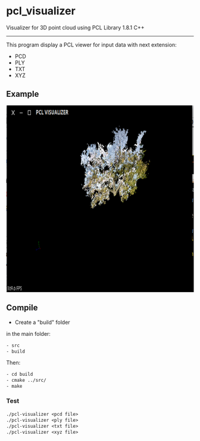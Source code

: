 # pcl_visualizer
Visualizer for 3D point cloud using PCL Library 1.8.1 C++

----------------------

This program display a PCL viewer for input data with next extension:

* PCD 
* PLY 
* TXT 
* XYZ 

## Example

<img src="./example/example.png" align="center" height="500" width="640"><br>

## Compile
* Create a "build" folder

in the main folder:

	- src 
	- build
Then:

	- cd build  
	- cmake ../src/
  	- make
       
        	 
### Test

	./pcl-visualizer <pcd file> 
  	./pcl-visualizer <ply file> 
  	./pcl-visualizer <txt file> 
  	./pcl-visualizer <xyz file> 
  


